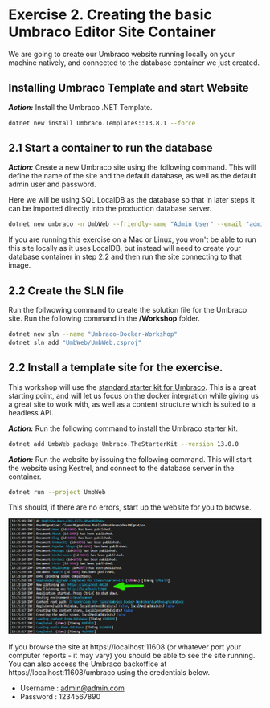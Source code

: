 # Exercise 2. Creating the basic Umbraco Editor Site Container

We are going to create our Umbraco website running locally on your machine natively, and connected to the database container we just created.

## Installing Umbraco Template and start Website

***Action:*** Install the Umbraco .NET Template.

```bash
dotnet new install Umbraco.Templates::13.8.1 --force
```

## 2.1 Start a container to run the database

***Action:*** Create a new Umbraco site using the following command. This will define the name of the site and the default database, as well as the default admin user and password. 

Here we will be using SQL LocalDB as the database so that in later steps it can be imported directly into the production database server. 

```bash
dotnet new umbraco -n UmbWeb --friendly-name "Admin User" --email "admin@admin.com" --password "1234567890" --connection-string "Server=localhost;Database=UmbracoDb;User Id=sa;Password=P@55word!!;TrustServerCertificate=true"
```

If you are running this exercise on a Mac or Linux, you won't be able to run this site locally as it uses LocalDB, but instead will need to create your database container in step 2.2 and then run the site connecting to that image.

## 2.2 Create the SLN file

Run the follwowing command to create the solution file for the Umbraco site. Run the following command in the **/Workshop** folder.

```bash
dotnet new sln --name "Umbraco-Docker-Workshop"
dotnet sln add "UmbWeb/UmbWeb.csproj"
```

## 2.2 Install a template site for the exercise. 

This workshop will use the [standard starter kit for Umbraco](https://www.nuget.org/packages/Umbraco.TheStarterKit). This is a great starting point, and will let us focus on the docker integration while giving us a great site to work with, as well as a content structure which is suited to a headless API.

***Action:*** Run the following command to install the Umbraco starter kit.

```bash
dotnet add UmbWeb package Umbraco.TheStarterKit --version 13.0.0
```

***Action:*** Run the website by issuing the following command. This will start the website using Kestrel, and connect to the database server in the container.

```bash
dotnet run --project UmbWeb
```

This should, if there are no errors, start up the website for you to browse.

![2_run_site](media/2_run_site.png)

If you browse the site at https://localhost:11608 (or whatever port your computer reports - it may vary) you should be able to see the site running. You can also access the Umbraco backoffice at https://localhost:11608/umbraco using the credentials below.

- Username : admin@admin.com
- Password : 1234567890




